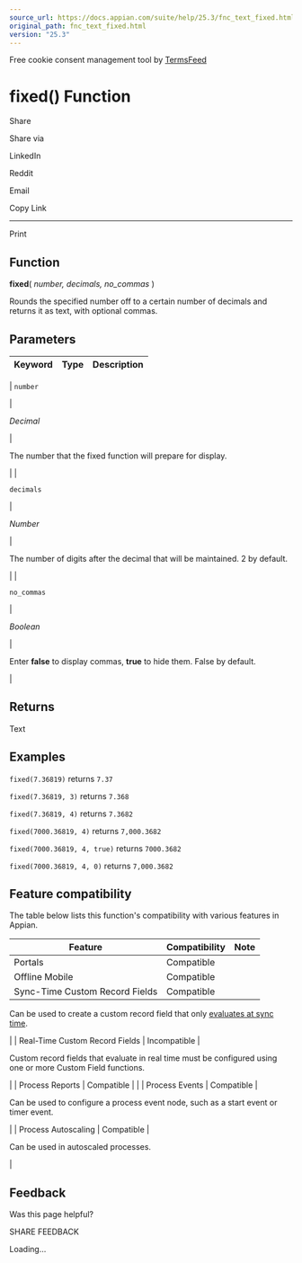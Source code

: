 ```yaml
---
source_url: https://docs.appian.com/suite/help/25.3/fnc_text_fixed.html
original_path: fnc_text_fixed.html
version: "25.3"
---
```


Free cookie consent management tool by [TermsFeed](https://www.termsfeed.com/)

# fixed() Function

Share

Share via

LinkedIn

Reddit

Email

Copy Link

* * *

Print

## Function

**fixed**( _number, decimals, no\_commas_ )

Rounds the specified number off to a certain number of decimals and returns it as text, with optional commas.

## Parameters

| Keyword | Type | Description |
| --- | --- | --- |
|
`number`

 |

_Decimal_

 |

The number that the fixed function will prepare for display.

 |
|

`decimals`

 |

_Number_

 |

The number of digits after the decimal that will be maintained. 2 by default.

 |
|

`no_commas`

 |

_Boolean_

 |

Enter **false** to display commas, **true** to hide them. False by default.

 |

## Returns

Text

## Examples

`fixed(7.36819)` returns `7.37`

`fixed(7.36819, 3)` returns `7.368`

`fixed(7.36819, 4)` returns `7.3682`

`fixed(7000.36819, 4)` returns `7,000.3682`

`fixed(7000.36819, 4, true)` returns `7000.3682`

`fixed(7000.36819, 4, 0)` returns `7,000.3682`

## Feature compatibility

The table below lists this function's compatibility with various features in Appian.

| Feature | Compatibility | Note |
| --- | --- | --- |
| Portals | Compatible |  |
| Offline Mobile | Compatible |  |
| Sync-Time Custom Record Fields | Compatible |
Can be used to create a custom record field that only [evaluates at sync time](custom-record-fields.html#prodlink-sync-time-evaluations).

 |
| Real-Time Custom Record Fields | Incompatible |

Custom record fields that evaluate in real time must be configured using one or more Custom Field functions.

 |
| Process Reports | Compatible |  |
| Process Events | Compatible |

Can be used to configure a process event node, such as a start event or timer event.

 |
| Process Autoscaling | Compatible |

Can be used in autoscaled processes.

 |

## Feedback

Was this page helpful?

SHARE FEEDBACK

Loading...